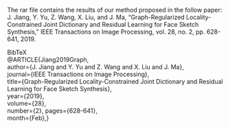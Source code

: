 The rar file contains the results of our method proposed in the follow paper:
J. Jiang, Y. Yu, Z. Wang, X. Liu, and J. Ma, “Graph-Regularized Locality-Constrained Joint Dictionary and Residual Learning for Face Sketch Synthesis,” IEEE Transactions on Image Processing, vol. 28, no. 2, pp. 628-641, 2019.

BibTeX  
@ARTICLE{Jiang2019Graph,  
author={J. Jiang and Y. Yu and Z. Wang and X. Liu and J. Ma},  
journal={IEEE Transactions on Image Processing},  
title={Graph-Regularized Locality-Constrained Joint Dictionary and Residual Learning for Face Sketch Synthesis},  
year={2019},  
volume={28},  
number={2}, 
pages={628-641},  
month={Feb},} 
